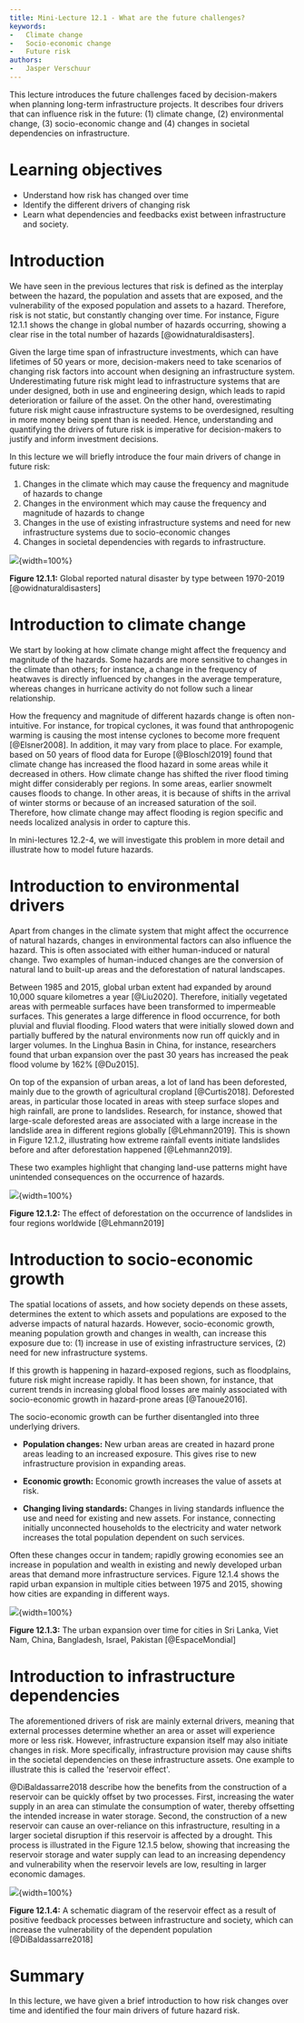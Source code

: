 ```yaml
---
title: Mini-Lecture 12.1 - What are the future challenges?
keywords:
-   Climate change
-   Socio-economic change
-   Future risk
authors:
-   Jasper Verschuur
---
```


This lecture introduces the future challenges faced by decision-makers
when planning long-term infrastructure projects. It describes four
drivers that can influence risk in the future: (1) climate change, (2)
environmental change, (3) socio-economic change and (4) changes in
societal dependencies on infrastructure.

# Learning objectives

-   Understand how risk has changed over time
-   Identify the different drivers of changing risk
-   Learn what dependencies and feedbacks exist between infrastructure
    and society.

# Introduction

We have seen in the previous lectures that risk is defined as the
interplay between the hazard, the population and assets that are
exposed, and the vulnerability of the exposed population and assets to a
hazard. Therefore, risk is not static, but constantly changing over
time. For instance, Figure 12.1.1 shows the change in global number of
hazards occurring, showing a clear rise in the total number of hazards
[@owidnaturaldisasters].

Given the large time span of infrastructure investments, which can have
lifetimes of 50 years or more, decision-makers need to take scenarios of
changing risk factors into account when designing an infrastructure
system. Underestimating future risk might lead to infrastructure systems
that are under designed, both in use and engineering design, which leads
to rapid deterioration or failure of the asset. On the other hand,
overestimating future risk might cause infrastructure systems to be
overdesigned, resulting in more money being spent than is needed. Hence,
understanding and quantifying the drivers of future risk is imperative
for decision-makers to justify and inform investment decisions.

In this lecture we will briefly introduce the four main drivers of
change in future risk:

1. Changes in the climate which may cause the frequency and
magnitude of hazards to change
2. Changes in the environment which may cause the frequency and
magnitude of hazards to change
3. Changes in the use of existing infrastructure systems and need
for new infrastructure systems due to socio-economic changes
4. Changes in societal dependencies with regards to infrastructure.

![](assets/Figure_12.1.1.png){width=100%}

**Figure 12.1.1:** Global reported natural disaster by type between
1970-2019 [@owidnaturaldisasters]

# Introduction to climate change

We start by looking at how climate change might affect the frequency and
magnitude of the hazards. Some hazards are more sensitive to changes in
the climate than others; for instance, a change in the frequency of
heatwaves is directly influenced by changes in the average temperature,
whereas changes in hurricane activity do not follow such a linear
relationship.

How the frequency and magnitude of different hazards change is often
non-intuitive. For instance, for tropical cyclones, it was found that
anthropogenic warming is causing the most intense cyclones to become
more frequent [@Elsner2008]. In addition, it may vary from place to
place. For example, based on 50 years of flood data for Europe
[@Bloschl2019] found that climate change has increased the flood
hazard in some areas while it decreased in others. How climate change
has shifted the river flood timing might differ considerably per
regions. In some areas, earlier snowmelt
causes floods to change. In other areas, it is because of shifts in the
arrival of winter storms or because of an increased saturation of the
soil. Therefore, how climate change may affect flooding is region
specific and needs localized analysis in order to capture this.

In mini-lectures 12.2-4, we will investigate this problem in more detail
and illustrate how to model future hazards.

# Introduction to environmental drivers

Apart from changes in the climate system that might affect the
occurrence of natural hazards, changes in environmental factors can also
influence the hazard. This is often associated with either human-induced
or natural change. Two examples of human-induced changes are the
conversion of natural land to built-up areas and the deforestation of
natural landscapes.

Between 1985 and 2015, global urban extent had expanded by around 10,000
square kilometres a year [@Liu2020]. Therefore, initially vegetated
areas with permeable surfaces have been transformed to impermeable
surfaces. This generates a large difference in flood occurrence, for
both pluvial and fluvial flooding. Flood waters that were initially
slowed down and partially buffered by the natural environments now run
off quickly and in larger volumes. In the Linghua Basin in China, for
instance, researchers found that urban expansion over the past 30 years
has increased the peak flood volume by 162% [@Du2015].

On top of the expansion of urban areas, a lot of land has been
deforested, mainly due to the growth of agricultural cropland
[@Curtis2018]. Deforested areas, in particular those located in areas
with steep surface slopes and high rainfall, are prone to landslides.
Research, for instance, showed that large-scale deforested areas are
associated with a large increase in the landslide area in different
regions globally [@Lehmann2019]. This is shown in Figure 12.1.2,
illustrating how extreme rainfall events initiate landslides before and
after deforestation happened [@Lehmann2019].

These two examples highlight that changing land-use patterns might have
unintended consequences on the occurrence of hazards.

![](assets/Figure_12.1.2.png){width=100%}

**Figure 12.1.2:** The effect of deforestation on the occurrence of
landslides in four regions worldwide [@Lehmann2019]

# Introduction to socio-economic growth

The spatial locations of assets, and how society depends on these
assets, determines the extent to which assets and populations are
exposed to the adverse impacts of natural hazards. However,
socio-economic growth, meaning population growth and changes in wealth,
can increase this exposure due to: (1) increase in use of existing
infrastructure services, (2) need for new infrastructure systems.

If this growth is happening in hazard-exposed regions, such as
floodplains, future risk might increase rapidly. It has been shown, for
instance, that current trends in increasing global flood losses are
mainly associated with socio-economic growth in hazard-prone areas
[@Tanoue2016].

The socio-economic growth can be further disentangled into three
underlying drivers.

-   **Population changes:** New urban areas are created in hazard prone
    areas leading to an increased exposure. This gives rise to new
    infrastructure provision in expanding areas.

-   **Economic growth:** Economic growth increases the value of assets
    at risk.

-   **Changing living standards:** Changes in living standards influence
    the use and need for existing and new assets. For instance,
    connecting initially unconnected households to the electricity and
    water network increases the total population dependent on such
    services.

Often these changes occur in tandem; rapidly growing economies see an
increase in population and wealth in existing and newly developed urban
areas that demand more infrastructure services. Figure 12.1.4 shows the
rapid urban expansion in multiple cities between 1975 and 2015, showing
how cities are expanding in different ways.

![](assets/Figure_12.1.3.jpg){width=100%}

**Figure 12.1.3:** The urban expansion over time for cities in Sri
Lanka, Viet Nam, China, Bangladesh, Israel, Pakistan [@EspaceMondial]

# Introduction to infrastructure dependencies

The aforementioned drivers of risk are mainly external drivers, meaning
that external processes determine whether an area or asset will
experience more or less risk. However, infrastructure expansion itself
may also initiate changes in risk. More specifically, infrastructure
provision may cause shifts in the societal dependencies on these
infrastructure assets. One example to illustrate this is called the
'reservoir effect'.

@DiBaldassarre2018 describe how the benefits from the construction of a
reservoir can be quickly offset by two processes. First, increasing the
water supply in an area can stimulate the consumption of water, thereby
offsetting the intended increase in water storage. Second, the
construction of a new reservoir can cause an over-reliance on this
infrastructure, resulting in a larger societal disruption if this
reservoir is affected by a drought. This process is illustrated in the
Figure 12.1.5 below, showing that increasing the reservoir storage and
water supply can lead to an increasing dependency and vulnerability when
the reservoir levels are low, resulting in larger economic damages.

![](assets/Figure_12.1.4.png){width=100%}

**Figure 12.1.4:** A schematic diagram of the reservoir effect as a
result of positive feedback processes between infrastructure and
society, which can increase the vulnerability of the dependent
population [@DiBaldassarre2018]

# Summary

In this lecture, we have given a brief introduction to how risk changes
over time and identified the four main drivers of future hazard risk.
